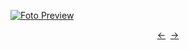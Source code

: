 [![Foto Preview](preview/n652.avif)](https://20essentials.github.io/project-000-652)

<div align="center" style="display: flex; justify-content: center;">
  <a  href="https://github.com/20essentials/project-000-651" target="_blank">&#8592;</a>
  &nbsp;&nbsp;
  <a  href="https://github.com/20essentials/project-000-653" target="_blank">&#8594;</a>
</div>

